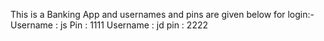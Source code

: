 This is a Banking App and usernames and pins are given below for login:-
Username : js
Pin : 1111
Username : jd
pin : 2222
